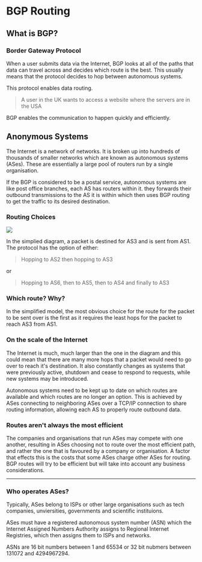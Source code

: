 # BGP Routing

##  What is BGP?

### Border Gateway Protocol 

When a user submits data via the Internet, BGP looks at all of the paths that data can travel across and decides which route is the best.
This usually means that the protocol decides to hop between autonomous systems.

This protocol enables data routing. 
> A user in the UK wants to access a website where the servers are in the USA

BGP enables the communication to happen quickly and efficiently.

## Anonymous Systems

The Internet is a network of networks. It is broken up into hundreds of thousands of smaller networks which are known as autonomous systems (ASes). 
These are essentially a large pool of routers run by a single organisation.

If the BGP is considered to be a postal service, autonomous systems are like post office branches, each AS has routers within it. they forwards their outbound transmissions to the AS it is within which then uses BGP routing to get the traffic to its desired destination.

### Routing Choices

![](https://www.cloudflare.com/img/learning/security/glossary/what-is-bgp/bgp-simplified.svg)

In the simplied diagram, a packet is destined for AS3 and is sent from AS1. The protocol has the option of either:

> Hopping to AS2 then hopping to AS3

or

> Hopping to AS6, then to AS5, then to AS4 and finally to AS3

### Which route? Why?

In the simplified model, the most obvious choice for the route for the packet to be sent over is the first as it requires the least hops for the packet to reach AS3 from AS1.

### On the scale of the Internet

The Internet is much, much larger than the one in the diagram and this could mean that there are many more hops that a packet would need to go over to reach it's destination.
It also constantly changes as systems that were previously active, shutdown and cease to respond to requests, while new systems may be introduced. 

Autonomous systems need to be kept up to date on which routes are available and which routes are no longer an option.
This is achieved by ASes connecting to neighboring ASes over a TCP/IP connection to share routing information, allowing each AS to properly route outbound data.

### Routes aren't always the most efficient

The companies and organisations that run ASes may compete with one another, resulting in ASes choosing not to route over the most efficient path, and rather the one that is favoured by a company or organisation. 
A factor that effects this is the costs that some ASes charge other ASes for routing.
BGP routes will try to be efficient but will take into account any business considerations.

---

### Who operates ASes?

Typically, ASes belong to ISPs or other large organisations such as tech companies, unviersities, governments and scientific instituions.

ASes must have a registered autonomous system number (ASN) which the Internet Assigned Numbers Authority assigns to Regional Internet Registries, which then assigns them to ISPs and networks.

ASNs are 16 bit numbers between 1 and 65534 or 32 bit nubmers between 131072 and 4294967294.
